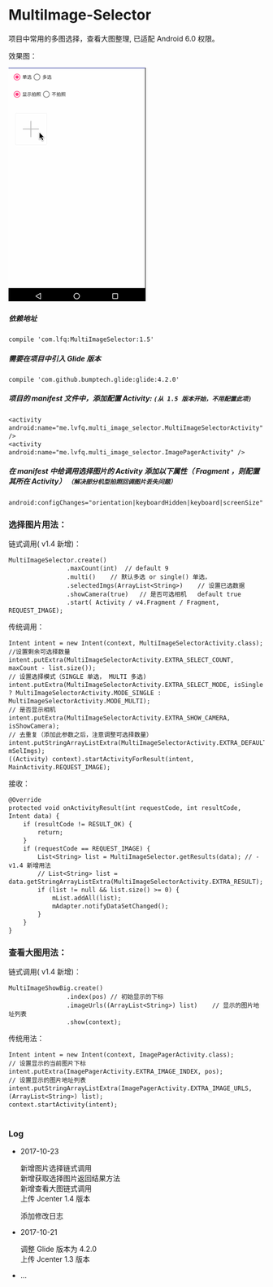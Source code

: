 # MultiImage-Selector
项目中常用的多图选择，查看大图整理, 已适配 Android 6.0 权限。

效果图：

![image](https://github.com/lvfaqiang/Multi-Image-Selector/blob/master/multi_select.gif)

##### 依赖地址

    compile 'com.lfq:MultiImageSelector:1.5' 
    
##### 需要在项目中引入 Glide 版本

    compile 'com.github.bumptech.glide:glide:4.2.0'

##### 项目的 manifest 文件中，添加配置 Activity: `(从 1.5 版本开始，不用配置此项)`

    <activity android:name="me.lvfq.multi_image_selector.MultiImageSelectorActivity" /> 
    <activity android:name="me.lvfq.multi_image_selector.ImagePagerActivity" />

##### 在 manifest 中给调用选择图片的 Activity 添加以下属性（ Fragment ，则配置其所在 Activity） `（解决部分机型拍照回调图片丢失问题）`
 
    android:configChanges="orientation|keyboardHidden|keyboard|screenSize"

### 选择图片用法：
链式调用( v1.4 新增)：

    MultiImageSelector.create()
                    .maxCount(int)  // default 9 
                    .multi()    // 默认多选 or single() 单选，
                    .selectedImgs(ArrayList<String>)    // 设置已选数据
                    .showCamera(true)   // 是否可选相机   default true
                    .start( Activity / v4.Fragment / Fragment, REQUEST_IMAGE);

    
传统调用：

    Intent intent = new Intent(context, MultiImageSelectorActivity.class);
    //设置剩余可选择数量
    intent.putExtra(MultiImageSelectorActivity.EXTRA_SELECT_COUNT, maxCount - list.size());
    // 设置选择模式（SINGLE 单选， MULTI 多选)
    intent.putExtra(MultiImageSelectorActivity.EXTRA_SELECT_MODE, isSingle ? MultiImageSelectorActivity.MODE_SINGLE : MultiImageSelectorActivity.MODE_MULTI);
    // 是否显示相机
    intent.putExtra(MultiImageSelectorActivity.EXTRA_SHOW_CAMERA, isShowCamera);
    // 去重复（添加此参数之后，注意调整可选择数量）
    intent.putStringArrayListExtra(MultiImageSelectorActivity.EXTRA_DEFAULT_SELECTED_LIST, mSelImgs);
    ((Activity) context).startActivityForResult(intent, MainActivity.REQUEST_IMAGE);
    
接收：

    @Override
    protected void onActivityResult(int requestCode, int resultCode, Intent data) {
        if (resultCode != RESULT_OK) {
            return;
        }
        if (requestCode == REQUEST_IMAGE) {
            List<String> list = MultiImageSelector.getResults(data); // - v1.4 新增用法
            // List<String> list = data.getStringArrayListExtra(MultiImageSelectorActivity.EXTRA_RESULT);
            if (list != null && list.size() >= 0) {
                mList.addAll(list);
                mAdapter.notifyDataSetChanged();
            }
        }
    }

### 查看大图用法：

链式调用( v1.4 新增)：

    MultiImageShowBig.create()
                    .index(pos) // 初始显示的下标
                    .imageUrls((ArrayList<String>) list)    // 显示的图片地址列表
                    .show(context);

传统用法：

    Intent intent = new Intent(context, ImagePagerActivity.class);
    // 设置显示的当前图片下标
    intent.putExtra(ImagePagerActivity.EXTRA_IMAGE_INDEX, pos);
    // 设置显示的图片地址列表
    intent.putStringArrayListExtra(ImagePagerActivity.EXTRA_IMAGE_URLS, (ArrayList<String>) list);
    context.startActivity(intent);
    
#   
### Log

 - 2017-10-23
 
    新增图片选择链式调用 <br/>
    新增获取选择图片返回结果方法 <br/>
    新增查看大图链式调用 <br/>
    上传 Jcenter 1.4 版本
    
    添加修改日志
    
 - 2017-10-21
    
    调整 Glide 版本为 4.2.0 <br/>
    上传 Jcenter 1.3 版本
 
 - ...
  